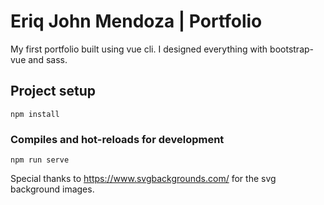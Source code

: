 # Eriq John Mendoza | Portfolio

My first portfolio built using vue cli.
I designed everything with bootstrap-vue and sass.

## Project setup

```
npm install
```

### Compiles and hot-reloads for development

```
npm run serve
```

Special thanks to https://www.svgbackgrounds.com/ for the svg background images.
